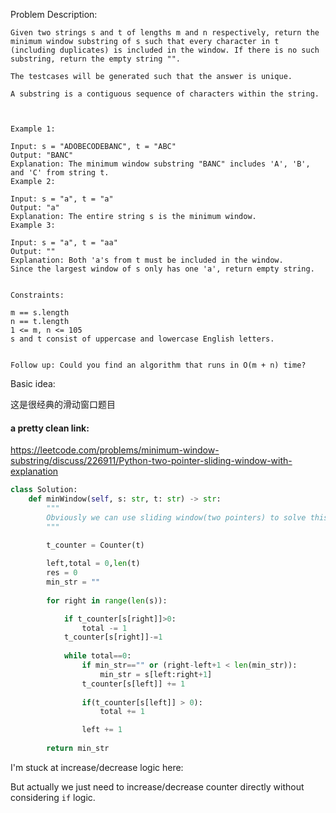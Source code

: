Problem Description:

```
Given two strings s and t of lengths m and n respectively, return the minimum window substring of s such that every character in t (including duplicates) is included in the window. If there is no such substring, return the empty string "".

The testcases will be generated such that the answer is unique.

A substring is a contiguous sequence of characters within the string.

 

Example 1:

Input: s = "ADOBECODEBANC", t = "ABC"
Output: "BANC"
Explanation: The minimum window substring "BANC" includes 'A', 'B', and 'C' from string t.
Example 2:

Input: s = "a", t = "a"
Output: "a"
Explanation: The entire string s is the minimum window.
Example 3:

Input: s = "a", t = "aa"
Output: ""
Explanation: Both 'a's from t must be included in the window.
Since the largest window of s only has one 'a', return empty string.
 

Constraints:

m == s.length
n == t.length
1 <= m, n <= 105
s and t consist of uppercase and lowercase English letters.
 

Follow up: Could you find an algorithm that runs in O(m + n) time?

```
Basic idea:

这是很经典的滑动窗口题目

#### a pretty clean link:
https://leetcode.com/problems/minimum-window-substring/discuss/226911/Python-two-pointer-sliding-window-with-explanation

```Python
class Solution:
    def minWindow(self, s: str, t: str) -> str:
        """
        Obviously we can use sliding window(two pointers) to solve this porblem.
        """

        t_counter = Counter(t)
        
        left,total = 0,len(t)
        res = 0
        min_str = ""
        
        for right in range(len(s)):

            if t_counter[s[right]]>0:
                total -= 1            
            t_counter[s[right]]-=1
            
            while total==0:
                if min_str=="" or (right-left+1 < len(min_str)):
                    min_str = s[left:right+1]
                t_counter[s[left]] += 1
                
                if(t_counter[s[left]] > 0):
                    total += 1

                left += 1
        
        return min_str

```

I'm stuck at increase/decrease logic here:

But actually we just need to increase/decrease counter directly without considering `if` logic.